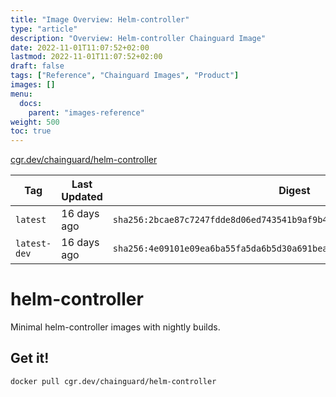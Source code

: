 ```yaml
---
title: "Image Overview: Helm-controller"
type: "article"
description: "Overview: Helm-controller Chainguard Image"
date: 2022-11-01T11:07:52+02:00
lastmod: 2022-11-01T11:07:52+02:00
draft: false
tags: ["Reference", "Chainguard Images", "Product"]
images: []
menu:
  docs:
    parent: "images-reference"
weight: 500
toc: true
---
```


[cgr.dev/chainguard/helm-controller](https://github.com/chainguard-images/images/tree/main/images/helm-controller)

| Tag          | Last Updated | Digest                                                                    |
|--------------|--------------|---------------------------------------------------------------------------|
| `latest`     | 16 days ago  | `sha256:2bcae87c7247fdde8d06ed743541b9af9b46048d1b77538ca01ab9e1e9021573` |
| `latest-dev` | 16 days ago  | `sha256:4e09101e09ea6ba55fa5da6b5d30a691bea243d6c7db7f5cec2ba54e2d960bd6` |

# helm-controller

Minimal helm-controller images with nightly builds.

## Get it!

```shell
docker pull cgr.dev/chainguard/helm-controller
```